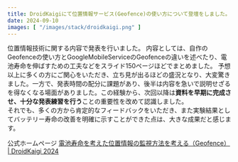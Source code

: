 ```yaml
---
title: DroidKaigiにて位置情報サービス(Geofence)の使い方について登壇をしました。
date: 2024-09-10
images: [ "/images/stack/droidkaigi.png" ]
---
```


位置情報技術に関する内容で発表を行いました。
内容としては、自作のGeofenceの使い方とGoogleMobileServiceのGeofenceの違いを述べたり、電池寿命を伸ばすための工夫などをスライド150ページほどでまとめました。
予想以上に多くの方にご関心をいただき、立ち見が出るほどの盛況となり、大変驚きました。一方で、発表時間の配分に課題があり、後半は内容を急いで説明せざるを得なくなる場面がありました。この経験から、次回以降は**資料を早期に完成させ、十分な発表練習を行う**ことの重要性を改めて認識しました。  
それでも、多くの方から肯定的なフィードバックをいただき、また実験結果としてバッテリー寿命の改善を明確に示すことができた点は、大きな成果だと感じます。

公式ホームページ
[電池寿命を考えた位置情報の監視方法を考える（Geofence） | DroidKaigi 2024](https://2024.droidkaigi.jp/timetable/689944/)